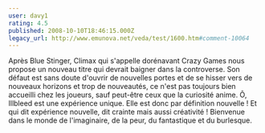 ```yaml
---
user: davy1
rating: 4.5
published: 2008-10-10T18:46:15.000Z
legacy_url: http://www.emunova.net/veda/test/1600.htm#comment-10064
---
```

Après Blue Stinger, Climax qui s'appelle dorénavant Crazy Games nous propose un nouveau titre qui devrait baigner dans la controverse. Son défaut est sans doute d'ouvrir de nouvelles portes et de se hisser vers de nouveaux horizons et trop de nouveautés, ce n'est pas toujours bien accueilli chez les joueurs, sauf peut-être ceux que la curiosité anime. Ô, Illbleed est une expérience unique. Elle est donc par définition nouvelle ! Et qui dit expérience nouvelle, dit crainte mais aussi créativité ! Bienvenue dans le monde de l'imaginaire, de la peur, du fantastique et du burlesque.